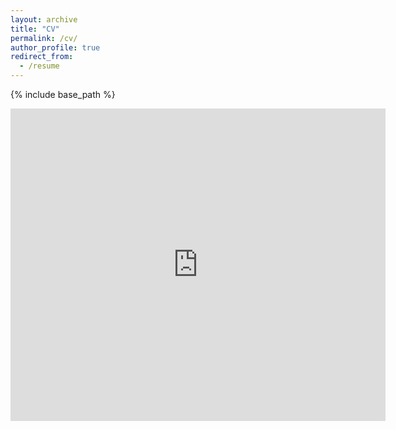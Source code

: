 ```yaml
---
layout: archive
title: "CV"
permalink: /cv/
author_profile: true
redirect_from:
  - /resume
---
```


{% include base_path %}

<embed src="https://raam93.github.io/files/cv.pdf" type="application/pdf" width="600px" height="500px" />
